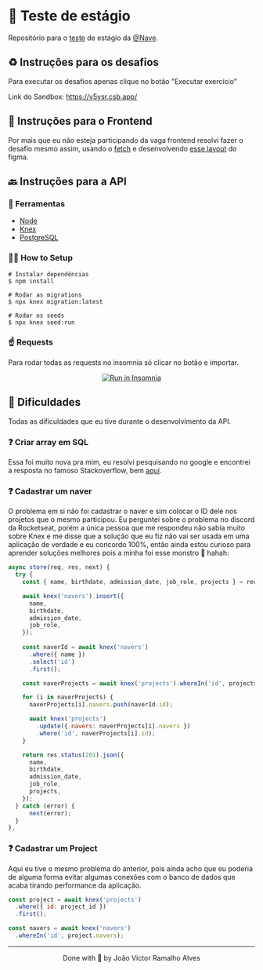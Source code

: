 # 🧾 Teste de estágio
Repositório para o [teste](https://github.com/naveteam/teste-estagio-2020) de estágio da [@Nave](https://nave.rs/).

## ♻ Instruções para os desafios
Para executar os desafios apenas clique no botão "Executar exercício"

Link do Sandbox: https://v5ysr.csb.app/

## 🐥 Instruções para o Frontend
Por mais que eu não esteja participando da vaga frontend resolvi fazer o desafio mesmo assim, usando o [fetch](https://developer.mozilla.org/en-US/docs/Web/API/Fetch_API/Using_Fetch) e desenvolvendo [esse layout](https://www.figma.com/file/2qJLqFk0DNCR89vZ1P3wMu/Teste-Fornt-End---Estagio?node-id=0%3A1) do figma. 


## 🔙 Instruções para a API

### 🔧 Ferramentas
- [Node](https://nodejs.org/en/)
- [Knex](http://knexjs.org/)
- [PostgreSQL](https://www.postgresql.org)

### 👩‍💻 How to Setup
```
# Instalar dependências
$ npm install
```

```
# Rodar as migrations
$ npx knex migration:latest
```

```
# Rodar os seeds
$ npx knex seed:run
```

### ☝ Requests
Para rodar todas as requests no insomnia só clicar no botão e importar.

<p align="center">
<a href="https://insomnia.rest/run/?label=API&uri=https%3A%2F%2Fraw.githubusercontent.com%2F404jv%2Fteste-estagio%2Fmain%2Fbackend%2FInsomnia-All_2021-03-12.json" target="_blank"><img src="https://insomnia.rest/images/run.svg" alt="Run in Insomnia"></a>
</p>

## 🔴 Dificuldades
Todas as dificuldades que eu tive durante o desenvolvimento da API.

### ❓ Criar array em SQL
Essa foi muito nova pra mim, eu resolvi pesquisando no google e encontrei a resposta no famoso Stackoverflow, bem [aqui](https://stackoverflow.com/questions/48855076/how-can-we-create-integer-array-type-column-in-knex-migration/48855765).


### ❓ Cadastrar um naver
O problema em si não foi cadastrar o naver e sim colocar o ID dele nos projetos que o mesmo participou. Eu perguntei sobre o problema no discord da Rocketseat, porém a única pessoa que me respondeu não sabia muito sobre Knex e me disse que a solução que eu fiz não vai ser usada em uma aplicação de verdade e eu concordo 100%, então ainda estou curioso para aprender soluções melhores pois a minha foi esse monstro 👻 hahah:

```js
async store(req, res, next) {
  try {
    const { name, birthdate, admission_date, job_role, projects } = req.body;

    await knex('navers').insert({
      name, 
      birthdate, 
      admission_date, 
      job_role, 
    });
    
    const naverId = await knex('navers')
      .where({ name })
      .select('id')
      .first();

    const naverProjects = await knex('projects').whereIn('id', projects);

    for (i in naverProjects) {
      naverProjects[i].navers.push(naverId.id);

      await knex('projects')
        .update({ navers: naverProjects[i].navers })
        .where('id', naverProjects[i].id);
    }

    return res.status(201).json({
      name, 
      birthdate, 
      admission_date, 
      job_role, 
      projects,
    });
  } catch (error) {
      next(error);
  }
},
```

### ❓ Cadastrar um Project
Aqui eu tive o mesmo problema do anterior, pois ainda acho que eu poderia de alguma forma evitar algumas conexões com o banco de dados que acaba tirando performance da aplicação.

```js
const project = await knex('projects')
  .where({ id: project_id })
  .first();

const navers = await knex('navers')
  .whereIn('id', project.navers);
```
---

<p align="center">Done with 🖤 by João Victor Ramalho Alves</p>
